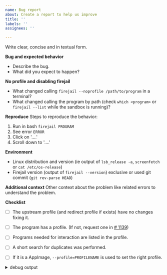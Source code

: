 ```yaml
---
name: Bug report
about: Create a report to help us improve
title: ''
labels: ''
assignees: ''

---
```

Write clear, concise and in textual form.

**Bug and expected behavior**
- Describe the bug.
- What did you expect to happen?

**No profile and disabling firejail**
- What changed calling `firejail --noprofile /path/to/program` in a terminal?
- What changed calling the program by path (check `which <program>` or `firejail --list` while the sandbox is running)?

**Reproduce**
Steps to reproduce the behavior:
1. Run in bash `firejail PROGRAM`
2. See error `ERROR`
3. Click on '....'
4. Scroll down to '....'

**Environment**
 - Linux distribution and version (ie output of `lsb_release -a`, `screenfetch` or `cat /etc/os-release`)
 - Firejail version (output of `firejail --version`) exclusive or used git commit (`git rev-parse HEAD`) 

**Additional context**
Other context about the problem like related errors to understand the problem.

**Checklist**
 - [ ] The upstream profile (and redirect profile if exists) have no changes fixing it.
 - [ ] The program has a profile. (If not, request one in [# 1139](https://github.com/netblue30/firejail/issues/1139))
 - [ ] Programs needed for interaction are listed in the profile.
 - [ ] A short search for duplicates was performed.
 - [ ] If it is a AppImage, `--profile=PROFILENAME` is used to set the right profile.


<details><summary> debug output </summary>

```
OUTPUT OF `firejail --debug PROGRAM`
```

</details>
